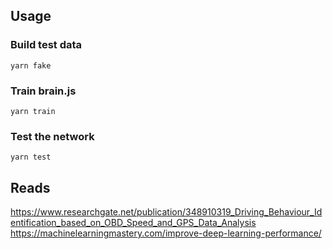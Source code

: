 ## Usage

### Build test data

```
yarn fake
```

### Train brain.js

```
yarn train
```

### Test the network

```
yarn test
```

## Reads

https://www.researchgate.net/publication/348910319_Driving_Behaviour_Identification_based_on_OBD_Speed_and_GPS_Data_Analysis
https://machinelearningmastery.com/improve-deep-learning-performance/
